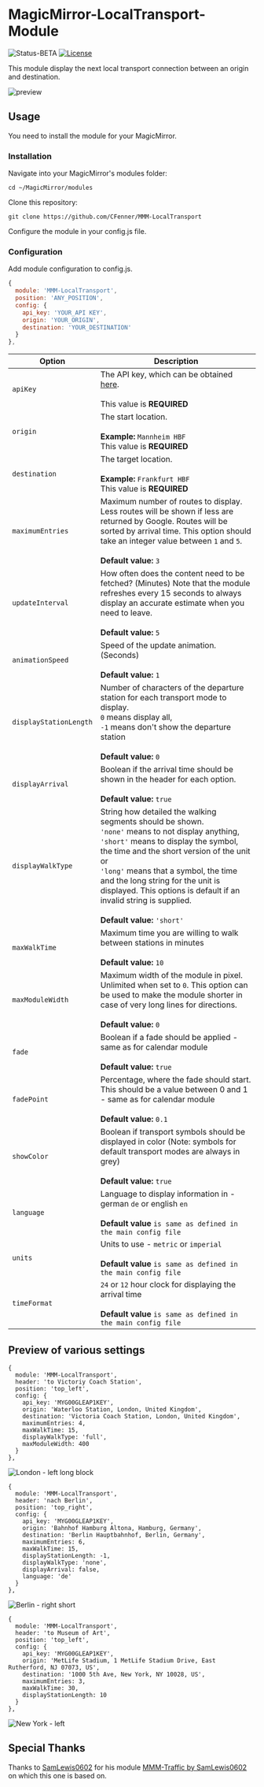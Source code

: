 # MagicMirror-LocalTransport-Module

<p>
<img src="https://img.shields.io/badge/Status-BETA-red.svg" alt="Status-BETA">
<a href="http://choosealicense.com/licenses/mit"><img src="https://img.shields.io/badge/license-MIT-blue.svg" alt="License"></a>
</p>

This module display the next local transport connection between an origin and destination.

![preview](https://github.com/GHLasse/MagicMirror-LocalTransport-Module/blob/master/.github/preview-Berlin.png)


## Usage 

You need to install the module for your MagicMirror.

### Installation

Navigate into your MagicMirror's modules folder:

```shell
cd ~/MagicMirror/modules
```
Clone this repository:
```shell
git clone https://github.com/CFenner/MMM-LocalTransport
```
Configure the module in your config.js file.

### Configuration

Add module configuration to config.js.

```js
{
  module: 'MMM-LocalTransport',
  position: 'ANY_POSITION',
  config: {
    api_key: 'YOUR_API KEY',
    origin: 'YOUR_ORIGIN',
    destination: 'YOUR_DESTINATION'
  }
},
```

|Option|Description|
|---|---|
|`apiKey`|The API key, which can be obtained [here](https://developers.google.com/maps/documentation/directions/).<br><br>This value is **REQUIRED**|
|`origin`|The start location.<br><br>**Example:** `Mannheim HBF`<br>This value is **REQUIRED**|
|`destination`|The target location.<br><br>**Example:** `Frankfurt HBF`<br>This value is **REQUIRED**|
|`maximumEntries`|Maximum number of routes to display. Less routes will be shown if less are returned by Google. Routes will be sorted by arrival time. This option should take an integer value between `1` and `5`.<br><br>**Default value:** `3`|
|`updateInterval`|How often does the content need to be fetched? (Minutes) Note that the module refreshes every 15 seconds to always display an accurate estimate when you need to leave.<br><br>**Default value:** `5`|
|`animationSpeed`|Speed of the update animation. (Seconds)<br><br>**Default value:** `1`|
|`displayStationLength`|Number of characters of the departure station for each transport mode to display. <br>`0` means display all, <br>`-1` means don't show the departure station<br><br>**Default value:** `0`|
|`displayArrival`|Boolean if the arrival time should be shown in the header for each option.<br><br>**Default value:** `true`|
|`displayWalkType`|String how detailed the walking segments should be shown. <br> `'none'` means to not display anything,<br> `'short'` means to display the symbol, the time and the short version of the unit or <br> `'long'` means that a symbol, the time and the long string for the unit is displayed. This options is default if an invalid string is supplied.<br><br>**Default value:** `'short'`|
|`maxWalkTime`|Maximum time you are willing to walk between stations in minutes<br><br>**Default value:** `10`|
|`maxModuleWidth`|Maximum width of the module in pixel. Unlimited when set to `0`. This option can be used to make the module shorter in case of very long lines for directions. <br><br>**Default value:** `0`|
|`fade`|Boolean if a fade should be applied - same as for calendar module<br><br>**Default value:** `true`|
|`fadePoint`|Percentage, where the fade should start. This should be a value between 0 and 1 - same as for calendar module<br><br>**Default value:** `0.1`|
|`showColor`|Boolean if transport symbols should be displayed in color (Note: symbols for default transport modes are always in grey)<br><br>**Default value:** `true`|
|`language`|Language to display information in - german `de` or english `en`<br><br>**Default value** `is same as defined in the main config file`|
|`units`|Units to use - `metric` or `imperial`<br><br>**Default value** `is same as defined in the main config file`|
|`timeFormat`|`24` or `12` hour clock for displaying the arrival time<br><br>**Default value** `is same as defined in the main config file`|

## Preview of various settings

```
{
  module: 'MMM-LocalTransport',
  header: 'to Victoriy Coach Station',
  position: 'top_left',
  config: {
    api_key: 'MYG00GLEAP1KEY',
    origin: 'Waterloo Station, London, United Kingdom',
    destination: 'Victoria Coach Station, London, United Kingdom',
    maximumEntries: 4,
    maxWalkTime: 15,
    displayWalkType: 'full',
    maxModuleWidth: 400
  }
},
```
![London - left long block](https://github.com/GHLasse/MagicMirror-LocalTransport-Module/blob/master/.github/preview-London.png)
```
{
  module: 'MMM-LocalTransport',
  header: 'nach Berlin',
  position: 'top_right',
  config: {
    api_key: 'MYG00GLEAP1KEY',
    origin: 'Bahnhof Hamburg Altona, Hamburg, Germany',
    destination: 'Berlin Hauptbahnhof, Berlin, Germany',
    maximumEntries: 6,
    maxWalkTime: 15,
    displayStationLength: -1,
    displayWalkType: 'none',
    displayArrival: false,
    language: 'de'
  }
},
```
![Berlin - right short](https://github.com/GHLasse/MagicMirror-LocalTransport-Module/blob/master/.github/preview-Berlin.png)
```
{
  module: 'MMM-LocalTransport',
  header: 'to Museum of Art',
  position: 'top_left',
  config: {
    api_key: 'MYG00GLEAP1KEY',
    origin: 'MetLife Stadium, 1 MetLife Stadium Drive, East Rutherford, NJ 07073, US',
    destination: '1000 5th Ave, New York, NY 10028, US',
    maximumEntries: 3,
    maxWalkTime: 30,
    displayStationLength: 10
  }
},
```
![New York - left](https://github.com/GHLasse/MagicMirror-LocalTransport-Module/blob/master/.github/preview-NewYork.png)

## Special Thanks

Thanks to [SamLewis0602](https://github.com/SamLewis0602) for his module [MMM-Traffic by SamLewis0602](https://github.com/SamLewis0602/MMM-Traffic) on which this one is based on.
